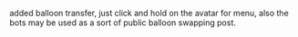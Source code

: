 added balloon transfer, just click and hold on the avatar for menu, also the bots may be used as a sort of public balloon swapping post.